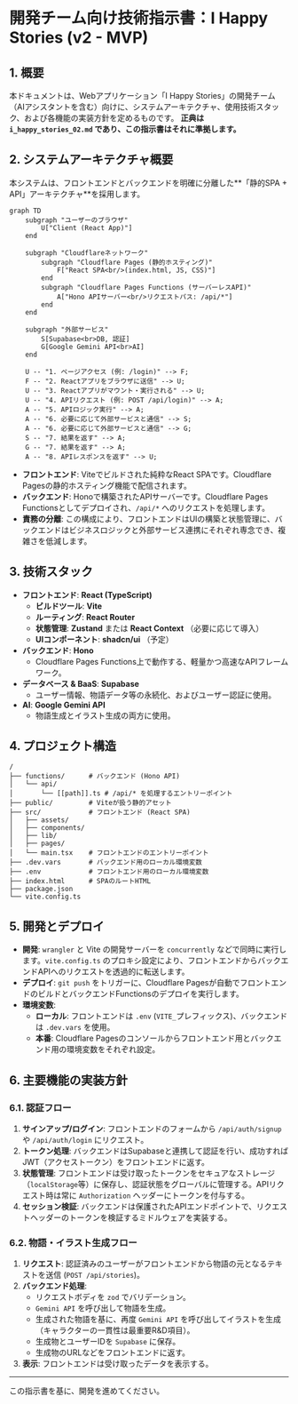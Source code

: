 # 開発チーム向け技術指示書：I Happy Stories (v2 - MVP)

## 1. 概要

本ドキュメントは、Webアプリケーション「I Happy Stories」の開発チーム（AIアシスタントを含む）向けに、システムアーキテクチャ、使用技術スタック、および各機能の実装方針を定めるものです。
**正典は `i_happy_stories_02.md` であり、この指示書はそれに準拠します。**

## 2. システムアーキテクチャ概要

本システムは、フロントエンドとバックエンドを明確に分離した**「静的SPA + API」アーキテクチャ**を採用します。

```mermaid
graph TD
    subgraph "ユーザーのブラウザ"
        U["Client (React App)"]
    end

    subgraph "Cloudflareネットワーク"
        subgraph "Cloudflare Pages (静的ホスティング)"
            F["React SPA<br/>(index.html, JS, CSS)"]
        end
        subgraph "Cloudflare Pages Functions (サーバーレスAPI)"
            A["Hono APIサーバー<br/>リクエストパス: /api/*"]
        end
    end

    subgraph "外部サービス"
        S[Supabase<br>DB, 認証]
        G[Google Gemini API<br>AI]
    end

    U -- "1. ページアクセス (例: /login)" --> F;
    F -- "2. Reactアプリをブラウザに送信" --> U;
    U -- "3. Reactアプリがマウント・実行される" --> U;
    U -- "4. APIリクエスト (例: POST /api/login)" --> A;
    A -- "5. APIロジック実行" --> A;
    A -- "6. 必要に応じて外部サービスと通信" --> S;
    A -- "6. 必要に応じて外部サービスと通信" --> G;
    S -- "7. 結果を返す" --> A;
    G -- "7. 結果を返す" --> A;
    A -- "8. APIレスポンスを返す" --> U;
```

*   **フロントエンド**: Viteでビルドされた純粋なReact SPAです。Cloudflare Pagesの静的ホスティング機能で配信されます。
*   **バックエンド**: Honoで構築されたAPIサーバーです。Cloudflare Pages Functionsとしてデプロイされ、`/api/*` へのリクエストを処理します。
*   **責務の分離**: この構成により、フロントエンドはUIの構築と状態管理に、バックエンドはビジネスロジックと外部サービス連携にそれぞれ専念でき、複雑さを低減します。

## 3. 技術スタック

*   **フロントエンド**: **React (TypeScript)**
    *   **ビルドツール**: **Vite**
    *   **ルーティング**: **React Router**
    *   **状態管理**: **Zustand** または **React Context** （必要に応じて導入）
    *   **UIコンポーネント**: **shadcn/ui** （予定）
*   **バックエンド**: **Hono**
    *   Cloudflare Pages Functions上で動作する、軽量かつ高速なAPIフレームワーク。
*   **データベース & BaaS**: **Supabase**
    *   ユーザー情報、物語データ等の永続化、およびユーザー認証に使用。
*   **AI**: **Google Gemini API**
    *   物語生成とイラスト生成の両方に使用。

## 4. プロジェクト構造

```
/
├── functions/      # バックエンド (Hono API)
│   └── api/
│       └── [[path]].ts # /api/* を処理するエントリーポイント
├── public/         # Viteが扱う静的アセット
├── src/            # フロントエンド (React SPA)
│   ├── assets/
│   ├── components/
│   ├── lib/
│   ├── pages/
│   └── main.tsx    # フロントエンドのエントリーポイント
├── .dev.vars       # バックエンド用のローカル環境変数
├── .env            # フロントエンド用のローカル環境変数
├── index.html      # SPAのルートHTML
├── package.json
└── vite.config.ts
```

## 5. 開発とデプロイ

*   **開発**: `wrangler` と Vite の開発サーバーを `concurrently` などで同時に実行します。`vite.config.ts` のプロキシ設定により、フロントエンドからバックエンドAPIへのリクエストを透過的に転送します。
*   **デプロイ**: `git push` をトリガーに、Cloudflare Pagesが自動でフロントエンドのビルドとバックエンドFunctionsのデプロイを実行します。
*   **環境変数**:
    *   **ローカル**: フロントエンドは `.env` (`VITE_`プレフィックス)、バックエンドは `.dev.vars` を使用。
    *   **本番**: Cloudflare Pagesのコンソールからフロントエンド用とバックエンド用の環境変数をそれぞれ設定。

## 6. 主要機能の実装方針

### 6.1. 認証フロー
1.  **サインアップ/ログイン**: フロントエンドのフォームから `/api/auth/signup` や `/api/auth/login` にリクエスト。
2.  **トークン処理**: バックエンドはSupabaseと連携して認証を行い、成功すればJWT（アクセストークン）をフロントエンドに返す。
3.  **状態管理**: フロントエンドは受け取ったトークンをセキュアなストレージ（`localStorage`等）に保存し、認証状態をグローバルに管理する。APIリクエスト時は常に `Authorization` ヘッダーにトークンを付与する。
4.  **セッション検証**: バックエンドは保護されたAPIエンドポイントで、リクエストヘッダーのトークンを検証するミドルウェアを実装する。

### 6.2. 物語・イラスト生成フロー
1.  **リクエスト**: 認証済みのユーザーがフロントエンドから物語の元となるテキストを送信 (`POST /api/stories`)。
2.  **バックエンド処理**:
    *   リクエストボディを `zod` でバリデーション。
    *   `Gemini API` を呼び出して物語を生成。
    *   生成された物語を基に、再度 `Gemini API` を呼び出してイラストを生成（キャラクターの一貫性は最重要R&D項目）。
    *   生成物とユーザーIDを `Supabase` に保存。
    *   生成物のURLなどをフロントエンドに返す。
3.  **表示**: フロントエンドは受け取ったデータを表示する。

---

この指示書を基に、開発を進めてください。 